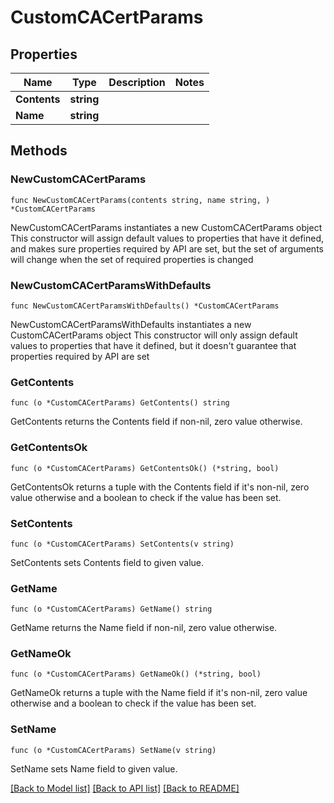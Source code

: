 # CustomCACertParams

## Properties

Name | Type | Description | Notes
------------ | ------------- | ------------- | -------------
**Contents** | **string** |  | 
**Name** | **string** |  | 

## Methods

### NewCustomCACertParams

`func NewCustomCACertParams(contents string, name string, ) *CustomCACertParams`

NewCustomCACertParams instantiates a new CustomCACertParams object
This constructor will assign default values to properties that have it defined,
and makes sure properties required by API are set, but the set of arguments
will change when the set of required properties is changed

### NewCustomCACertParamsWithDefaults

`func NewCustomCACertParamsWithDefaults() *CustomCACertParams`

NewCustomCACertParamsWithDefaults instantiates a new CustomCACertParams object
This constructor will only assign default values to properties that have it defined,
but it doesn't guarantee that properties required by API are set

### GetContents

`func (o *CustomCACertParams) GetContents() string`

GetContents returns the Contents field if non-nil, zero value otherwise.

### GetContentsOk

`func (o *CustomCACertParams) GetContentsOk() (*string, bool)`

GetContentsOk returns a tuple with the Contents field if it's non-nil, zero value otherwise
and a boolean to check if the value has been set.

### SetContents

`func (o *CustomCACertParams) SetContents(v string)`

SetContents sets Contents field to given value.


### GetName

`func (o *CustomCACertParams) GetName() string`

GetName returns the Name field if non-nil, zero value otherwise.

### GetNameOk

`func (o *CustomCACertParams) GetNameOk() (*string, bool)`

GetNameOk returns a tuple with the Name field if it's non-nil, zero value otherwise
and a boolean to check if the value has been set.

### SetName

`func (o *CustomCACertParams) SetName(v string)`

SetName sets Name field to given value.



[[Back to Model list]](../README.md#documentation-for-models) [[Back to API list]](../README.md#documentation-for-api-endpoints) [[Back to README]](../README.md)


